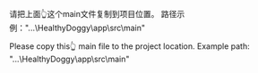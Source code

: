 请把上面👆这个main文件复制到项目位置。
路径示例："...\HealthyDoggy\app\src\main"

Please copy this👆 main file to the project location.
Example path: "...\HealthyDoggy\app\src\main"
